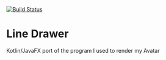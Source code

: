 [![Build Status](https://travis-ci.org/lovef/javafx-line-drawer.svg?branch=master)](https://travis-ci.org/lovef/javafx-line-drawer)

# Line Drawer

Kotlin/JavaFX port of the program I used to render my Avatar
